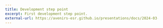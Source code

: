 ```yaml
---
title: Development step point
excerpt: First development step point.
external-url: https://avenirs-esr.github.io/presentations/docs/2024-03-12-Point_d_etape_devs.html#1
---
```




